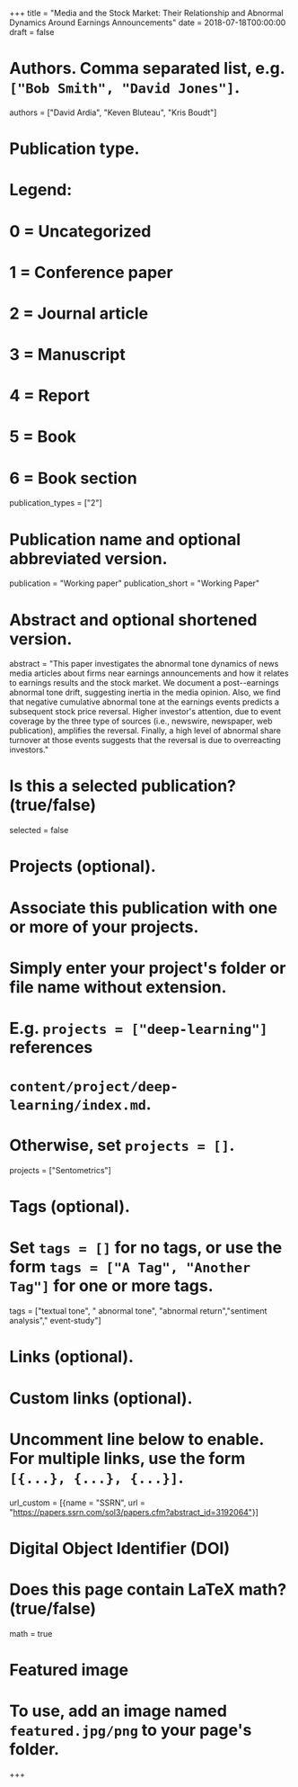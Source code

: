 +++
title = "Media and the Stock Market: Their Relationship and Abnormal Dynamics Around Earnings Announcements"
date = 2018-07-18T00:00:00
draft = false

# Authors. Comma separated list, e.g. `["Bob Smith", "David Jones"]`.
authors = ["David Ardia", "Keven Bluteau", "Kris Boudt"]

# Publication type.
# Legend:
# 0 = Uncategorized
# 1 = Conference paper
# 2 = Journal article
# 3 = Manuscript
# 4 = Report
# 5 = Book
# 6 = Book section
publication_types = ["2"]

# Publication name and optional abbreviated version.
publication = "Working paper"
publication_short = "Working Paper"

# Abstract and optional shortened version.
abstract = "This paper investigates the abnormal tone dynamics of news media  articles about firms near earnings announcements and how it relates to earnings results and the stock market. We document a post--earnings abnormal tone drift, suggesting inertia in the media opinion. Also, we find that negative cumulative abnormal tone at the earnings events predicts a subsequent stock price reversal. Higher investor's attention, due to event coverage by the three type of sources (i.e., newswire, newspaper, web publication), amplifies the reversal. Finally, a high level of abnormal share turnover at those events suggests that the reversal is due to overreacting investors."


# Is this a selected publication? (true/false)
selected = false

# Projects (optional).
#   Associate this publication with one or more of your projects.
#   Simply enter your project's folder or file name without extension.
#   E.g. `projects = ["deep-learning"]` references 
#   `content/project/deep-learning/index.md`.
#   Otherwise, set `projects = []`.
projects = ["Sentometrics"]

# Tags (optional).
#   Set `tags = []` for no tags, or use the form `tags = ["A Tag", "Another Tag"]` for one or more tags.
tags = ["textual tone", " abnormal tone", "abnormal return","sentiment analysis"," event-study"]

# Links (optional).


# Custom links (optional).
#   Uncomment line below to enable. For multiple links, use the form `[{...}, {...}, {...}]`.
url_custom = [{name = "SSRN", url = "https://papers.ssrn.com/sol3/papers.cfm?abstract_id=3192064"}]

# Digital Object Identifier (DOI)

# Does this page contain LaTeX math? (true/false)
math = true
 
# Featured image
# To use, add an image named `featured.jpg/png` to your page's folder. 

+++
